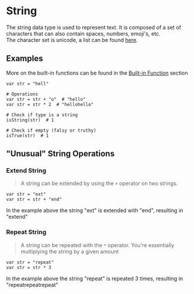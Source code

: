 # String
The string data type is used to represent text.
It is composed of a set of characters that can also contain spaces, numbers, emoji's, etc.  
The character set is unicode, a list can be found [here](https://www.ssec.wisc.edu/~tomw/java/unicode.html).


## Examples
More on the built-in functions can be found in the [Built-in Function]() section
```
var str = "hell"

# Operations
var str = str + "o"  # "hello"
var str = str * 2  # "hellohello"

# Check if type is a string
isString(str)  # 1

# Check if empty (falsy or truthy)
isTrue(str)  # 1
```


## "Unusual" String Operations

### Extend String
> A string can be extended by using the `+` operator on two strings.
```
var str = "ext"
var str = str + "end"
```
In the example above the string "ext" is extended with "end", resulting in "extend"

### Repeat String
> A string can be repeated with the `*` operator. You're essentially multiplying the string by a given amount
```
var str = "repeat"
var str = str * 3
```
In the example above the string "repeat" is repeated 3 times, resulting in "repeatrepeatrepeat"
